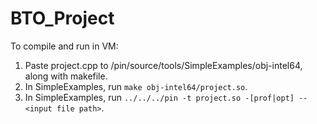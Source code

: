 # BTO_Project
To compile and run in VM:
1. Paste project.cpp to <PIN>/pin/source/tools/SimpleExamples/obj-intel64, along with makefile.
2. In SimpleExamples, run ```make obj-intel64/project.so```.
3. In SimpleExamples, run ```../../../pin -t project.so -[prof|opt] -- <input file path>```.
